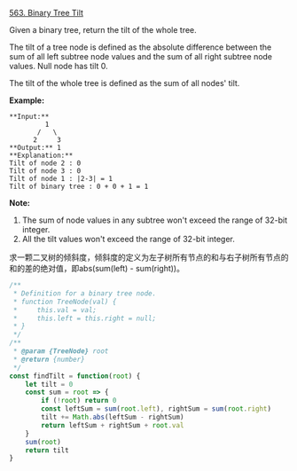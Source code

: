 [563. Binary Tree Tilt](https://leetcode.com/problems/binary-tree-tilt/#/description)

Given a binary tree, return the tilt of the whole tree.

The tilt of a tree node is defined as the absolute difference between the sum of all left subtree node values and the sum of all right subtree node values. Null node has tilt 0.

The tilt of the whole tree is defined as the sum of all nodes' tilt.

**Example:**
```
**Input:**
         1
       /   \
      2     3
**Output:** 1
**Explanation:** 
Tilt of node 2 : 0
Tilt of node 3 : 0
Tilt of node 1 : |2-3| = 1
Tilt of binary tree : 0 + 0 + 1 = 1
```
**Note:**
1. The sum of node values in any subtree won't exceed the range of 32-bit integer.
2. All the tilt values won't exceed the range of 32-bit integer.

求一颗二叉树的倾斜度，倾斜度的定义为左子树所有节点的和与右子树所有节点的和的差的绝对值，即abs(sum(left) - sum(right))。
```js
/**
 * Definition for a binary tree node.
 * function TreeNode(val) {
 *     this.val = val;
 *     this.left = this.right = null;
 * }
 */
/**
 * @param {TreeNode} root
 * @return {number}
 */
const findTilt = function(root) {
    let tilt = 0
    const sum = root => {
        if (!root) return 0
        const leftSum = sum(root.left), rightSum = sum(root.right)
        tilt += Math.abs(leftSum - rightSum)
        return leftSum + rightSum + root.val
    }
    sum(root)
    return tilt
}
```
